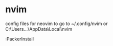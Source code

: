 # nvim
config files for neovim to go to ~/.config/nvim or C:\Users\...\AppData\Local\nvim

:PackerInstall
